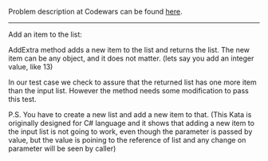 Problem description at Codewars can be found
[here](https://www.codewars.com/kata/566dc05f855b36a031000048/train/python).

-------------

Add an item to the list:
<br>

AddExtra method adds a new item to the list and returns the list. The new item can be any object,
and it does not matter. (lets say you add an integer value, like 13)
<br>

In our test case we check to assure that the returned list has one more item than the input list.
However the method needs some modification to pass this test.
<br>

P.S. You have to create a new list and add a new item to that. (This Kata is originally designed for
C# language and it shows that adding a new item to the input list is not going to work, even though
the parameter is passed by value, but the value is poining to the reference of list and any change
on parameter will be seen by caller)
